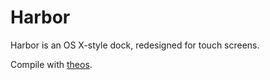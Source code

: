 # Harbor

Harbor is an OS X-style dock, redesigned for touch screens.

Compile with [theos](https://github.com/dhowett/theos).
